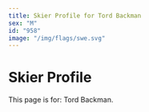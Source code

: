 ```yaml
---
title: Skier Profile for Tord Backman
sex: "M"
id: "958"
image: "/img/flags/swe.svg" 
---
```


# Skier Profile

This page is for: Tord Backman.
    